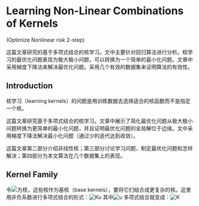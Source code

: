 # Learning Non-Linear Combinations of Kernels

<script type="text/javascript"
 src="http://cdn.mathjax.org/mathjax/latest/MathJax.js?config=TeX-AMS-MML_HTMLorMML">
</script>

(Optimize Nonlinear risk 2-step)

这篇文章研究的基于多项式结合的核学习。文中主要针对回归算法进行分析。核学习的最优化问题表现为极大极小问题，可以转换为一个简单的最小化问题。文章中采用梯度下降法来解决最优化问题。采用几个有效的数据集来证明算法的有效性。

## Introduction

核学习（learning kernels）的问题是用训练数据去选择适合的核函数而不是指定一个核。

这篇文章研究基于多项式结合的核学习。文章中展示了简化最优化问题从极大极小问题转换为更简单的最小化问题，并且证明最优化问题的全局解位于边缘。文中采用梯度下降法解决最小化问题（通过少的迭代达到收敛）。

这篇文章第二部分介绍非线性核；第三部分讨论学习问题，制定最优化问题和怎样解决；第四部分为本文算法在几个数据集上的表现。

## Kernel Family

令<img src="http://www.forkosh.com/mathtex.cgi? K_{1},\dots,K_{P}">为核，这些核作为基核（base kernels），要将它们结合成更复杂的核。这里用非负系数进行多项式结合的形式：![Ku](file:///Users/wangruchen/work/learningMaterials/MachineLearning/MultipleKernelLearning/figure/KuNLMKL.png)
其中![u](file:///Users/wangruchen/work/learningMaterials/MachineLearning/MultipleKernelLearning/figure/uNLMKL.png)
多项式结合就变成：![K](file:///Users/wangruchen/work/learningMaterials/MachineLearning/MultipleKernelLearning/figure/KNLMKL.png)

